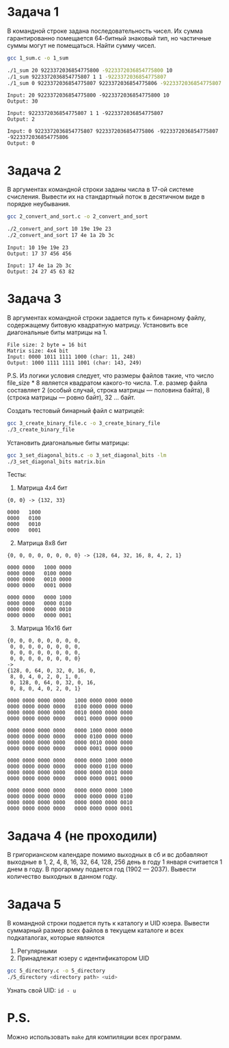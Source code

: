 # Задача 1
В командной строке задана последовательность чисел. 
Их сумма гарантированно помещается 64-битный знаковый тип, но частичные суммы могут не помещаться. 
Найти сумму чисел.

``` bash
gcc 1_sum.c -o 1_sum

./1_sum 20 9223372036854775800 -9223372036854775800 10
./1_sum 9223372036854775807 1 1 -9223372036854775807
./1_sum 0 9223372036854775807 9223372036854775806 -9223372036854775807 -9223372036854775806
```

```
Input: 20 9223372036854775800 -9223372036854775800 10 
Output: 30

Input: 9223372036854775807 1 1 -9223372036854775807 
Output: 2

Input: 0 9223372036854775807 9223372036854775806 -9223372036854775807 -9223372036854775806 
Output: 0
```

# Задача 2
В аргументах командной строки заданы числа в 17-ой системе счисления. 
Вывести их на стандартный поток в десятичном виде в порядке неубывания.

``` bash
gcc 2_convert_and_sort.c -o 2_convert_and_sort

./2_convert_and_sort 10 19e 19e 23
./2_convert_and_sort 17 4e 1a 2b 3c
```

```
Input: 10 19e 19e 23
Output: 17 37 456 456

Input: 17 4e 1a 2b 3c
Output: 24 27 45 63 82
```

# Задача 3
В аргументах командной строки задается путь к бинарному файлу, содержащему битовую квадратную матрицу. 
Установить все диагональные биты матрицы на 1.

```
File size: 2 byte = 16 bit
Matrix size: 4x4 bit
Input: 0000 1011 1111 1000 (char: 11, 248)
Output: 1000 1111 1111 1001 (char: 143, 249)
```

P.S. Из логики условия следует, что размеры файлов такие, что число file_size * 8 является квадратом какого-то числа.
Т.е. размер файла составляет 2 (особый случай, строка матрицы — половина байта), 8 (строка матрицы — ровно байт), 32 ... байт.

Создать тестовый бинарный файл с матрицей:
``` bash
gcc 3_create_binary_file.c -o 3_create_binary_file
./3_create_binary_file
```

Установить диагональные биты матрицы:
``` bash
gcc 3_set_diagonal_bits.c -o 3_set_diagonal_bits -lm
./3_set_diagonal_bits matrix.bin
```

Тесты:
1. Матрица 4х4 бит
```
{0, 0} -> {132, 33}
```

``` 
0000   1000 
0000   0100
0000   0010
0000   0001
```

2. Матрица 8х8 бит
```
{0, 0, 0, 0, 0, 0, 0, 0} -> {128, 64, 32, 16, 8, 4, 2, 1}
```

```  
0000 0000   1000 0000
0000 0000   0100 0000
0000 0000   0010 0000
0000 0000   0001 0000

0000 0000   0000 1000
0000 0000   0000 0100
0000 0000   0000 0010
0000 0000   0000 0001
```

3. Матрица 16х16 бит

```
{0, 0, 0, 0, 0, 0, 0, 0, 
 0, 0, 0, 0, 0, 0, 0, 0,
 0, 0, 0, 0, 0, 0, 0, 0,
 0, 0, 0, 0, 0, 0, 0, 0} 
-> 
{128, 0, 64, 0, 32, 0, 16, 0, 
 8, 0, 4, 0, 2, 0, 1, 0,
 0, 128, 0, 64, 0, 32, 0, 16,
 0, 8, 0, 4, 0, 2, 0, 1}
```

```
0000 0000 0000 0000   1000 0000 0000 0000
0000 0000 0000 0000   0100 0000 0000 0000
0000 0000 0000 0000   0010 0000 0000 0000
0000 0000 0000 0000   0001 0000 0000 0000

0000 0000 0000 0000   0000 1000 0000 0000
0000 0000 0000 0000   0000 0100 0000 0000
0000 0000 0000 0000   0000 0010 0000 0000
0000 0000 0000 0000   0000 0001 0000 0000

0000 0000 0000 0000   0000 0000 1000 0000
0000 0000 0000 0000   0000 0000 0100 0000
0000 0000 0000 0000   0000 0000 0010 0000
0000 0000 0000 0000   0000 0000 0001 0000

0000 0000 0000 0000   0000 0000 0000 1000
0000 0000 0000 0000   0000 0000 0000 0100
0000 0000 0000 0000   0000 0000 0000 0010
0000 0000 0000 0000   0000 0000 0000 0001
```

# Задача 4 (не проходили)
В григорианском календаре помимо выходных в сб и вс добавляют выходные в 1, 2, 4, 8, 16, 32, 64, 128, 256 день в году 
1 января считается 1 днем в году. В прогармму подается год (1902 — 2037). Вывести количество выходных в данном году.

# Задача 5
В командной строки подается путь к каталогу и UID юзера. 
Вывести суммарный размер всех файлов в текущем каталоге и всех подкаталогах, которые являются 
1. Регулярными
2. Принадлежат юзеру с идентификатором UID

``` bash
gcc 5_directory.c -o 5_directory
./5_directory <directory path> <uid>
```

Узнать свой UID: `id - u`

# P.S.
Можно использовать `make` для компиляции всех программ.
